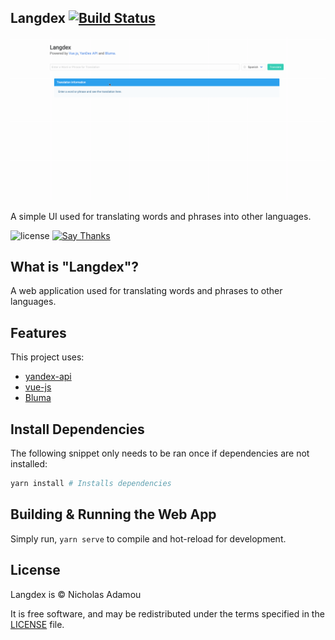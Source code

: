 ## Langdex [![Build Status](https://travis-ci.org/nicholasadamou/Langdex.svg?branch=master)](https://travis-ci.org/nicholasadamou/Langdex)

![preview](previews/preview.gif)

A simple UI used for translating words and phrases into other languages.

![license](https://img.shields.io/apm/l/vim-mode.svg)
[![Say Thanks](https://img.shields.io/badge/say-thanks-ff69b4.svg)](https://saythanks.io/to/NicholasAdamou)

## What is "Langdex"?

A web application used for translating words and phrases to other languages.

## Features

This project uses:

* [yandex-api](https://www.omdbapi.com/)
* [vue-js](https://vuejs.org/)
* [Bluma](https://bulma.io/)

## Install Dependencies

The following snippet only needs to be ran once if dependencies are not installed:

```bash
yarn install # Installs dependencies
```

## Building & Running the Web App

Simply run, `yarn serve` to compile and hot-reload for development.

## License

Langdex is © Nicholas Adamou

It is free software, and may be redistributed under the terms specified in the [LICENSE] file.

[LICENSE]: LICENSE
